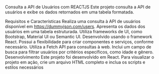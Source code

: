 Consulta a API de Usuários com REACTJS
Este projeto consulta a API de usuários e exibe os dados retornados em uma tabela formatada.

Requisitos e Características
Realiza uma consulta à API de usuários disponível em https://dummyjson.com/users.
Apresenta os dados dos usuários em uma tabela estruturada.
Utiliza frameworks de UI, como Bootstrap, Material UI ou Semantic UI.
Desenvolvido usando o framework React.
Possui a flexibilidade para criar componentes e serviços, conforme necessário.
Utiliza a Fetch API para consultas à web.
Inclui um campo de busca para filtrar usuários por critérios específicos, como idade e gênero.
Desenvolvimento
Este projeto foi desenvolvido em React. Para visualizar o projeto em ação, crie um arquivo HTML completo e inclua os scripts e estilos necessários
